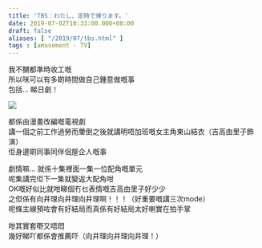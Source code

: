 ```yaml
---
title: 'TBS：わたし、定時で帰ります。'
date: 2019-07-02T10:33:00.000+08:00
draft: false
aliases: [ "/2019/07/tbs.html" ]
tags : [amusement - TV]
---
```


我不嬲都準時收工嘅  
所以咪可以有多啲時間做自己鍾意做嘅事  
包括... 睇日劇！  

![](/images/watatei.jpg)

都係由漫畫改編嘅電視劇  
講一個之前工作過勞而暈倒之後就講明唔加班嘅女主角東山結衣（吉高由里子飾演）  
佢身邊啲同事同伴侶屋企人嘅事  
  
劇情嘛... 就係十集裡面一集一位配角嘅單元  
呢集講完佢下一集就變返大配角咁  
OK嘅好似比就咁睇個冇乜表情嘅吉高由里子好少少  
之但係有向井理向井理向井理啊！！！（好重要嘅講三次mode）  
呢條主線預咗會有好結局而真係有好結局太好喇實在拍手掌  
  
咁其實套嘢又唔悶  
幾好睇吖都係會推薦吓（向井理向井理向井理！）